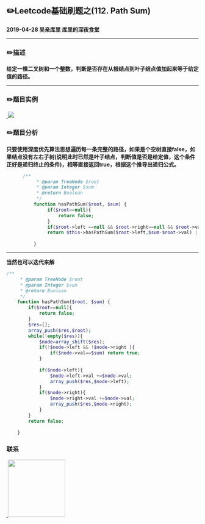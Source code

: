## :pencil2:Leetcode基础刷题之(112. Path Sum)
**2019-04-28 吴亲库里 库里的深夜食堂**
****
### :pencil2:描述
 **给定一棵二叉树和一个整数，判断是否存在从根结点到叶子结点值加起来等于给定值的路径。**
****

### :pencil2:题目实例
<a href="https://github.com/wuqinqiang/">
​    <img src="https://github.com/wuqinqiang/Lettcode-php/blob/master/images/112.png">
</a> 

### :pencil2:题目分析
**只要使用深度优先算法思想遍历每一条完整的路径，如果是个空树直接false，如果结点没有左右子树(说明此时已然是叶子结点，判断值是否是给定值，这个条件正好是递归终止的条件)，相等直接返回true，根据这个推导出递归公式。**

```php
      /**
           * @param TreeNode $root
           * @param Integer $sum
           * @return Boolean
           */
          function hasPathSum($root, $sum) {
               if($root==null){
                   return false;
               }
               if($root->left ==null && $root->right==null && $root->val==$sum) return true;
               return $this->hasPathSum($root->left,$sum-$root->val) || $this->hasPathSum($root->right,$sum-$root->val);
             
          }
```
****



**当然也可以迭代来解**
```php
/**
     * @param TreeNode $root
     * @param Integer $sum
     * @return Boolean
     */
    function hasPathSum($root, $sum) {
        if($root==null){
            return false;
        }
        $res=[];
        array_push($res,$root);
        while(!empty($res)){
            $node=array_shift($res);
            if(!$node->left && !$node->right ){
                if($node->val==$sum) return true;
            }
            
            if($node->left){
                $node->left->val +=$node->val;
                array_push($res,$node->left);
            }
            if($node->right){
                $node->right->val +=$node->val;
                array_push($res,$node->right);
            }
        }
        return false;
        
    }
```

### 联系

<a href="https://github.com/wuqinqiang/">
​    <img src="https://github.com/wuqinqiang/Lettcode-php/blob/master/qrcode_for_gh_c194f9d4cdb1_430.jpg" width="150px" height="150px">
</a> 
   
    
    
    

